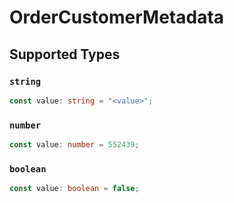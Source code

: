 # OrderCustomerMetadata


## Supported Types

### `string`

```typescript
const value: string = "<value>";
```

### `number`

```typescript
const value: number = 552439;
```

### `boolean`

```typescript
const value: boolean = false;
```

